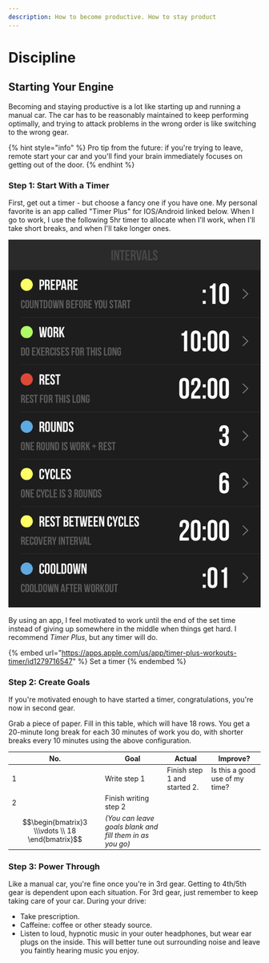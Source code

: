 ```yaml
---
description: How to become productive. How to stay product
---
```


# Discipline

## Starting Your Engine

Becoming and staying productive is a lot like starting up and running a manual car. The car has to be reasonably maintained to keep performing optimally, and trying to attack problems in the wrong order is like switching to the wrong gear.

{% hint style="info" %}
Pro tip from the future: if you're trying to leave, remote start your car and you'll find your brain immediately focuses on getting out of the door.
{% endhint %}

### Step 1: Start With a Timer

First, get out a timer - but choose a fancy one if you have one. My personal favorite is an app called "Timer Plus" for IOS/Android linked below. When I go to work, I use the following 5hr timer to allocate when I'll work, when I'll take short breaks, and when I'll take longer ones.

![](<../.gitbook/assets/image (640).png>)

By using an app, I feel motivated to work until the end of the set time instead of giving up somewhere in the middle when things get hard. I recommend _Timer Plus_, but any timer will do.

{% embed url="https://apps.apple.com/us/app/timer-plus-workouts-timer/id1279716547" %}
Set a timer
{% endembed %}

### Step 2: Create Goals

If you're motivated enough to have started a timer, congratulations, you're now in second gear.&#x20;

Grab a piece of paper. Fill in this table, which will have 18 rows. You get a 20-minute long break for each 30 minutes of work you do, with shorter breaks every 10 minutes using the above configuration.

| No.                                               | Goal                                                     | Actual                       | Improve?                       |
| ------------------------------------------------- | -------------------------------------------------------- | ---------------------------- | ------------------------------ |
| 1                                                 | Write step 1                                             | Finish step 1 and started 2. | Is this a good use of my time? |
| 2                                                 | Finish writing step 2                                    |                              |                                |
| $$\begin{bmatrix}3 \\\vdots \\ 18 \end{bmatrix}$$ | _(You can leave goals blank and fill them in as you go)_ |                              |                                |

### Step 3: Power Through

Like a manual car, you're fine once you're in 3rd gear. Getting to 4th/5th gear is dependent upon each situation. For 3rd gear, just remember to keep taking care of your car. During your drive:

* Take prescription.
* Caffeine: coffee or other steady source.
* Listen to loud, hypnotic music in your outer headphones, but wear ear plugs on the inside. This will better tune out surrounding noise and leave you faintly hearing music you enjoy.



